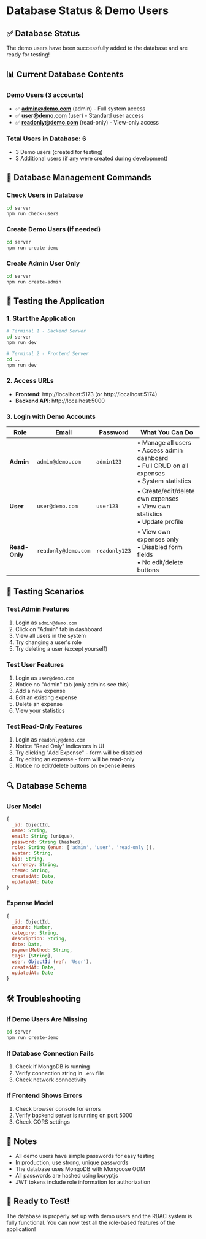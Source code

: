 # Database Status & Demo Users

## ✅ Database Status

The demo users have been successfully added to the database and are ready for testing!

## 📊 Current Database Contents

### Demo Users (3 accounts)
- ✅ **admin@demo.com** (admin) - Full system access
- ✅ **user@demo.com** (user) - Standard user access  
- ✅ **readonly@demo.com** (read-only) - View-only access

### Total Users in Database: 6
- 3 Demo users (created for testing)
- 3 Additional users (if any were created during development)

## 🔧 Database Management Commands

### Check Users in Database
```bash
cd server
npm run check-users
```

### Create Demo Users (if needed)
```bash
cd server
npm run create-demo
```

### Create Admin User Only
```bash
cd server
npm run create-admin
```

## 🚀 Testing the Application

### 1. Start the Application
```bash
# Terminal 1 - Backend Server
cd server
npm run dev

# Terminal 2 - Frontend Server
cd ..
npm run dev
```

### 2. Access URLs
- **Frontend**: http://localhost:5173 (or http://localhost:5174)
- **Backend API**: http://localhost:5000

### 3. Login with Demo Accounts

| Role | Email | Password | What You Can Do |
|------|-------|----------|-----------------|
| **Admin** | `admin@demo.com` | `admin123` | • Manage all users<br>• Access admin dashboard<br>• Full CRUD on all expenses<br>• System statistics |
| **User** | `user@demo.com` | `user123` | • Create/edit/delete own expenses<br>• View own statistics<br>• Update profile |
| **Read-Only** | `readonly@demo.com` | `readonly123` | • View own expenses only<br>• Disabled form fields<br>• No edit/delete buttons |

## 🧪 Testing Scenarios

### Test Admin Features
1. Login as `admin@demo.com`
2. Click on "Admin" tab in dashboard
3. View all users in the system
4. Try changing a user's role
5. Try deleting a user (except yourself)

### Test User Features
1. Login as `user@demo.com`
2. Notice no "Admin" tab (only admins see this)
3. Add a new expense
4. Edit an existing expense
5. Delete an expense
6. View your statistics

### Test Read-Only Features
1. Login as `readonly@demo.com`
2. Notice "Read Only" indicators in UI
3. Try clicking "Add Expense" - form will be disabled
4. Try editing an expense - form will be read-only
5. Notice no edit/delete buttons on expense items

## 🔍 Database Schema

### User Model
```javascript
{
  _id: ObjectId,
  name: String,
  email: String (unique),
  password: String (hashed),
  role: String (enum: ['admin', 'user', 'read-only']),
  avatar: String,
  bio: String,
  currency: String,
  theme: String,
  createdAt: Date,
  updatedAt: Date
}
```

### Expense Model
```javascript
{
  _id: ObjectId,
  amount: Number,
  category: String,
  description: String,
  date: Date,
  paymentMethod: String,
  tags: [String],
  user: ObjectId (ref: 'User'),
  createdAt: Date,
  updatedAt: Date
}
```

## 🛠️ Troubleshooting

### If Demo Users Are Missing
```bash
cd server
npm run create-demo
```

### If Database Connection Fails
1. Check if MongoDB is running
2. Verify connection string in `.env` file
3. Check network connectivity

### If Frontend Shows Errors
1. Check browser console for errors
2. Verify backend server is running on port 5000
3. Check CORS settings

## 📝 Notes

- All demo users have simple passwords for easy testing
- In production, use strong, unique passwords
- The database uses MongoDB with Mongoose ODM
- All passwords are hashed using bcryptjs
- JWT tokens include role information for authorization

## 🎉 Ready to Test!

The database is properly set up with demo users and the RBAC system is fully functional. You can now test all the role-based features of the application!

